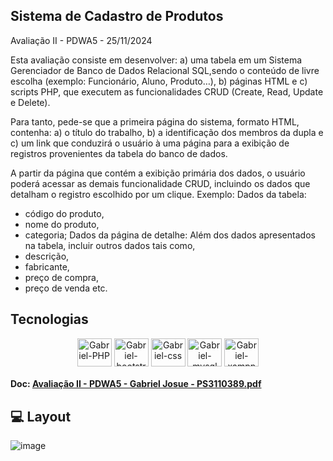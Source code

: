 ## Sistema de Cadastro de Produtos

Avaliação II - PDWA5 - 25/11/2024

Esta avaliação consiste em desenvolver:
 a) uma tabela em um Sistema Gerenciador de Banco de Dados Relacional SQL,sendo o conteúdo de livre escolha (exemplo: Funcionário, Aluno, Produto…),
 b) páginas HTML e
 c) scripts PHP, que executem as funcionalidades CRUD (Create, Read, Update e Delete).

Para tanto, pede-se que a primeira página do sistema, formato HTML, contenha:
 a) o título do trabalho,
 b) a identificação dos membros da dupla e
 c) um link que conduzirá o usuário à uma página para a exibição de registros provenientes da tabela do banco de dados.

A partir da página que contém a exibição primária dos dados, o usuário poderá acessar as demais funcionalidade CRUD, incluindo os dados que detalham o registro escolhido por um clique.
 Exemplo:
 Dados da tabela:
 - código do produto,
 - nome do produto,
 - categoria;
 Dados da página de detalhe:
 Além dos dados apresentados na tabela, incluir outros dados tais como,
 - descrição,
 - fabricante,
 - preço de compra,
 - preço de venda etc.

<!-- Tecnologias utilizadas no projeto -->

## Tecnologias

<div align="center">
    <img align="center" alt="Gabriel-PHP" height="45" width="55" src="https://cdn.jsdelivr.net/gh/devicons/devicon@latest/icons/php/php-original.svg">
    <img  align="center" alt="Gabriel-bootstrap" height="45" width="55" src="https://cdn.jsdelivr.net/gh/devicons/devicon@latest/icons/bootstrap/bootstrap-original.svg">
    <img  align="center" alt="Gabriel-css" height="45" width="55" src="https://cdn.jsdelivr.net/gh/devicons/devicon@latest/icons/css3/css3-original.svg">
    <img align="center" alt="Gabriel-mysql" height="45" width="55" src="https://cdn.jsdelivr.net/gh/devicons/devicon@latest/icons/mysql/mysql-original-wordmark.svg">
    <img align="center" alt="Gabriel-xampp" height="45" width="55" src="https://avatars.githubusercontent.com/u/643310?s=48&v=4">
</div>


#### Doc: [Avaliação II - PDWA5 - Gabriel Josue - PS3110389.pdf](https://github.com/user-attachments/files/17986448/Avaliacao.II.-.PDWA5.-.Gabriel.Josue.-.PS3110389.pdf)


## 💻 Layout

![image](https://github.com/user-attachments/assets/bf9c224f-b41d-4c4c-a36a-2e69fd3e0e61)




